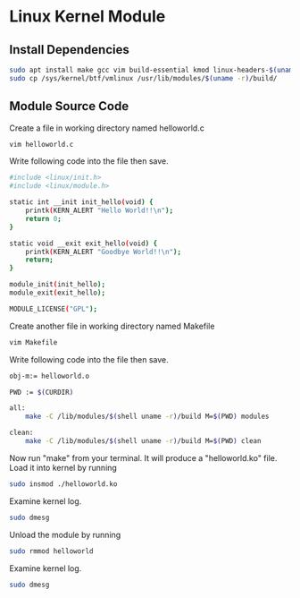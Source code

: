 # Linux Kernel Module

## Install Dependencies


```bash
sudo apt install make gcc vim build-essential kmod linux-headers-$(uname -r) pahole
sudo cp /sys/kernel/btf/vmlinux /usr/lib/modules/$(uname -r)/build/
```

## Module Source Code
Create a file in working directory named helloworld.c
```bash
vim helloworld.c
```
Write following code into the file then save.
```bash
#include <linux/init.h>
#include <linux/module.h>

static int __init init_hello(void) {
    printk(KERN_ALERT "Hello World!!\n");
    return 0;
}

static void __exit exit_hello(void) {
    printk(KERN_ALERT "Goodbye World!!\n");
    return;
}

module_init(init_hello);
module_exit(exit_hello);

MODULE_LICENSE("GPL");
```

Create another file in working directory named Makefile
```bash
vim Makefile
```
Write following code into the file then save.
```bash
obj-m:= helloworld.o

PWD := $(CURDIR)

all:
	make -C /lib/modules/$(shell uname -r)/build M=$(PWD) modules

clean:
	make -C /lib/modules/$(shell uname -r)/build M=$(PWD) clean
```

Now run "make" from your terminal. It will produce a "helloworld.ko" file. Load it into kernel by running
```bash
sudo insmod ./helloworld.ko
```

Examine kernel log.

```bash
sudo dmesg
```

Unload the module by running
```bash
sudo rmmod helloworld
```

Examine kernel log.

```bash
sudo dmesg
```

